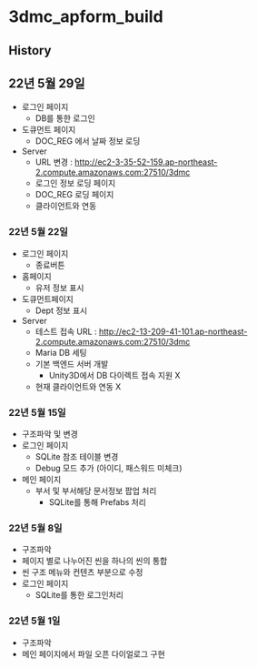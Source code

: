 # 3dmc_apform_build

## History

## 22년 5월 29일
* 로그인 페이지
    * DB를 통한 로그인
* 도큐먼트 페이지
    * DOC_REG 에서 날짜 정보 로딩
* Server
    * URL 변경 : http://ec2-3-35-52-159.ap-northeast-2.compute.amazonaws.com:27510/3dmc
    * 로그인 정보 로딩 페이지
    * DOC_REG 로딩 페이지
    * 클라이언트와 연동

### 22년 5월 22일
* 로그인 페이지
    * 종료버튼
* 홈페이지
    * 유저 정보 표시
* 도큐먼트페이지
    * Dept 정보 표시
* Server
    * 테스트 접속 URL : http://ec2-13-209-41-101.ap-northeast-2.compute.amazonaws.com:27510/3dmc
    * Maria DB 세팅
    * 기본 백엔드 서버 개발
        * Unity3D에서 DB 다이렉트 접속 지원 X
    * 현재 클라이언트와 연동 X

### 22년 5월 15일
* 구조파악 및 변경
* 로그인 페이지
    * SQLite 참조 테이블 변경
    * Debug 모드 추가 (아이디, 패스워드 미체크)
* 메인 페이지
    * 부서 및 부서해당 문서정보 팝업 처리
        * SQLite를 통해 Prefabs 처리


### 22년 5월 8일
* 구조파악
* 페이지 별로 나누어진 씬을 하나의 씬의 통합
* 씬 구조 메뉴와 컨텐츠 부분으로 수정
* 로그인 페이지
    * SQLite를 통한 로그인처리

### 22년 5월 1일
* 구조파악
* 메인 페이지에서 파일 오픈 다이얼로그 구현